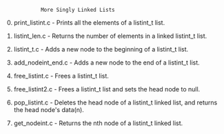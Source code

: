 				More Singly Linked Lists
0. print_listint.c - Prints all the elements of a listint_t list.

1. listint_len.c - Returns the number of elements in a linked listint_t list.

2. listint_t.c - Adds a new node to the beginning of a listint_t list.

3. add_nodeint_end.c - Adds a new node to the end of a listint_t list.

4. free_listint.c - Frees a listint_t list.

5. free_listint2.c - Frees a listint_t list and sets the head node to null.

6. pop_listint.c - Deletes the head node of a listint_t linked list, and returns the head node's data(n).

7. get_nodeint.c - Returns the nth node of a listint_t linked list.
